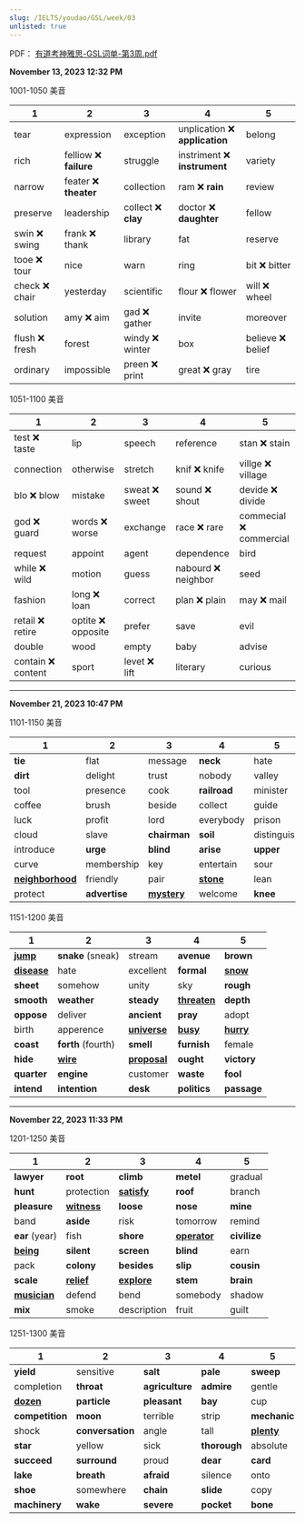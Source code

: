 ```yaml
---
slug: /IELTS/youdao/GSL/week/03
unlisted: true
---
```


PDF： [有道考神雅思-GSL词单-第3周.pdf](./有道考神雅思-GSL词单-第3周.pdf)

**November 13, 2023 12:32 PM**

1001-1050 美音

| 1             | 2                     | 3                  | 4                             | 5                |
| ------------- | --------------------- | ------------------ | ----------------------------- | ---------------- |
| tear          | expression            | exception          | unplication ❌ **application** | belong           |
| rich          | felliow ❌ **failure** | struggle           | instriment ❌ **instrument**   | variety          |
| narrow        | feater ❌ **theater**  | collection         | ram ❌ **rain**                | review           |
| preserve      | leadership            | collect ❌ **clay** | doctor ❌ **daughter**         | fellow           |
| swin ❌ swing  | frank ❌ thank         | library            | fat                           | reserve          |
| tooe ❌ tour   | nice                  | warn               | ring                          | bit ❌ bitter     |
| check ❌ chair | yesterday             | scientific         | flour ❌ flower                | will ❌ wheel     |
| solution      | amy ❌ aim             | gad ❌ gather       | invite                        | moreover         |
| flush ❌ fresh | forest                | windy ❌ winter     | box                           | believe ❌ belief |
| ordinary      | impossible            | preen ❌ print      | great ❌ gray                  | tire             |

1051-1100 美音

| 1                 | 2                 | 3             | 4                  | 5                      |
| ----------------- | ----------------- | ------------- | ------------------ | ---------------------- |
| test ❌ taste      | lip               | speech        | reference          | stan ❌ stain           |
| connection        | otherwise         | stretch       | knif ❌ knife       | villge ❌ village       |
| blo ❌ blow        | mistake           | sweat ❌ sweet | sound ❌ shout      | devide ❌ divide        |
| god ❌ guard       | words ❌ worse     | exchange      | race ❌ rare        | commecial ❌ commercial |
| request           | appoint           | agent         | dependence         | bird                   |
| while ❌ wild      | motion            | guess         | nabourd ❌ neighbor | seed                   |
| fashion           | long ❌ loan       | correct       | plan ❌ plain       | may ❌ mail             |
| retail ❌ retire   | optite ❌ opposite | prefer        | save               | evil                   |
| double            | wood              | empty         | baby               | advise                 |
| contain ❌ content | sport             | levet ❌ lift  | literary           | curious                |

---

**November 21, 2023 10:47 PM**

1101-1150 美音

| 1                       | 2             | 3                  | 4                | 5           |
| ----------------------- | ------------- | ------------------ | ---------------- | ----------- |
| **tie**                 | flat          | message            | **neck**         | hate        |
| **dirt**                | delight       | trust              | nobody           | valley      |
| tool                    | presence      | cook               | **railroad**     | minister    |
| coffee                  | brush         | beside             | collect          | guide       |
| luck                    | profit        | lord               | everybody        | prison      |
| cloud                   | slave         | **chairman**       | **soil**         | distinguish |
| introduce               | **urge**      | **blind**          | **arise**        | **upper**   |
| curve                   | membership    | key                | entertain        | sour        |
| **<u>neighborhood</u>** | friendly      | pair               | **<u>stone</u>** | lean        |
| protect                 | **advertise** | **<u>mystery</u>** | welcome          | **knee**    |

1151-1200 美音

| 1                  | 2                  | 3                   | 4                   | 5                |
| ------------------ | ------------------ | ------------------- | ------------------- | ---------------- |
| **<u>jump</u>**    | **snake** (sneak)  | stream              | **avenue**          | **brown**        |
| **<u>disease</u>** | hate               | excellent           | **formal**          | **<u>snow</u>**  |
| **sheet**          | somehow            | unity               | sky                 | **rough**        |
| **smooth**         | **weather**        | **steady**          | **<u>threaten</u>** | **depth**        |
| **oppose**         | deliver            | **ancient**         | **pray**            | adopt            |
| birth              | apperence          | **<u>universe</u>** | **<u>busy</u>**     | **<u>hurry</u>** |
| **coast**          | **forth** (fourth) | **smell**           | **furnish**         | female           |
| **hide**           | **<u>wire</u>**    | **<u>proposal</u>** | **ought**           | **victory**      |
| **quarter**        | **engine**         | customer            | **waste**           | **fool**         |
| **intend**         | **intention**      | **desk**            | **politics**        | **passage**      |



---

**November 22, 2023 11:33 PM**

1201-1250 美音

| 1                   | 2                  | 3                  | 4                   | 5            |
| ------------------- | ------------------ | ------------------ | ------------------- | ------------ |
| **lawyer**          | **root**           | **climb**          | **metel**           | gradual      |
| **hunt**            | protection         | **<u>satisfy</u>** | **roof**            | branch       |
| **pleasure**        | **<u>witness</u>** | **loose**          | **nose**            | **mine**     |
| band                | **aside**          | risk               | tomorrow            | remind       |
| **ear** (year)      | fish               | **shore**          | **<u>operator</u>** | **civilize** |
| **<u>being</u>**    | **silent**         | **screen**         | **blind**           | earn         |
| pack                | **colony**         | **besides**        | **slip**            | **cousin**   |
| **scale**           | **<u>relief</u>**  | **<u>explore</u>** | **stem**            | **brain**    |
| **<u>musician</u>** | defend             | bend               | somebody            | shadow       |
| **mix**             | smoke              | description        | fruit               | guilt        |

1251-1300 美音

| 1                | 2                | 3               | 4            | 5                 |
| ---------------- | ---------------- | --------------- | ------------ | ----------------- |
| **yield**        | sensitive        | **salt**        | **pale**     | **sweep**         |
| completion       | **throat**       | **agriculture** | **admire**   | gentle            |
| **<u>dozen</u>** | **particle**     | **pleasant**    | **bay**      | cup               |
| **competition**  | **moon**         | terrible        | strip        | **mechanic**      |
| shock            | **conversation** | angle           | tall         | **<u>plenty</u>** |
| **star**         | yellow           | sick            | **thorough** | absolute          |
| **succeed**      | **surround**     | proud           | **dear**     | **card**          |
| **lake**         | **breath**       | **afraid**      | silence      | onto              |
| **shoe**         | somewhere        | **chain**       | **slide**    | copy              |
| **machinery**    | **wake**         | **severe**      | **pocket**   | **bone**          |

































